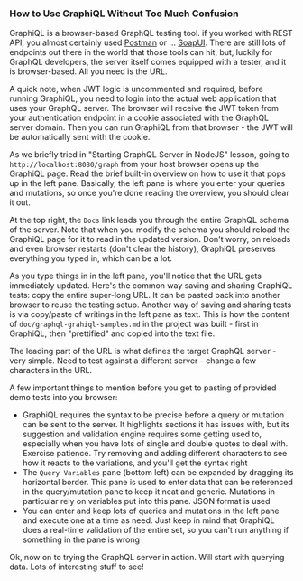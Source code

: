 ### How to Use GraphiQL Without Too Much Confusion

GraphiQL is a browser-based GraphQL testing tool. if you worked with REST API, you almost certainly used [Postman](https://www.getpostman.com/) or ... [SoapUI](https://www.soapui.org/). There are still lots of endpoints out there in the world that those tools can hit, but, luckily for GraphQL developers, the server itself comes equipped with a tester, and it is browser-based. All you need is the URL. 

A quick note, when JWT logic is uncommented and required, before running GraphiQL, you need to login into the actual web application that uses your GraphQL server. The browser will receive the JWT token from your authentication endpoint in a cookie associated with the GraphQL server domain. Then you can run GraphiQL from that browser - the JWT will be automatically sent with the cookie.

As we briefly tried in "Starting GraphQL Server in NodeJS" lesson, going to `http://localhost:8080/graph` from your host browser opens up the GraphiQL page. Read the brief built-in overview on how to use it that pops up in the left pane. Basically, the left pane is where you enter your queries and mutations, so once you're done reading the overview, you should clear it out. 

At the top right, the `Docs` link leads you through the entire GraphQL schema of the server. Note that when you modify the schema you should reload the GraphiQL page for it to read in the updated version. Don't worry, on reloads and even browser restarts (don't clear the history), GraphiQL preserves everything you typed in, which can be a lot. 

As you type things in in the left pane, you'll notice that the URL gets immediately updated. Here's the common way saving and sharing GraphiQL tests: copy the entire super-long URL. It can be pasted back into another browser to reuse the testing setup. Another way of saving and sharing tests is via copy/paste of writings in the left pane as text. This is how the content of `doc/graphql-grahiql-samples.md` in the project was built - first in GraphiQL, then "prettified" and copied into the text file. 

The leading part of the URL is what defines the target GraphQL server - very simple. Need to test against a different server - change a few characters in the URL.

A few important things to mention before you get to pasting of provided demo tests into you browser:

- GraphiQL requires the syntax to be precise before a query or mutation can be sent to the server. It highlights sections it has issues with, but its suggestion and validation engine requires some getting used to, especially when you have lots of single and double quotes to deal with. Exercise patience. Try removing and adding different characters to see how it reacts to the variations, and you'll get the syntax right
- The `Query Variables` pane (bottom left) can be expanded by dragging its horizontal border. This pane is used to enter data that can be referenced in the query/mutation pane to keep it neat and generic. Mutations in particular rely on variables put into this pane. JSON format is used
- You can enter and keep lots of queries and mutations in the left pane and execute one at a time as need. Just keep in mind that GraphiQL does a real-time validation of the entire set, so you can't run anything if something in the pane is wrong 


Ok, now on to trying the GraphQL server in action. Will start with querying data. Lots of interesting stuff to see!